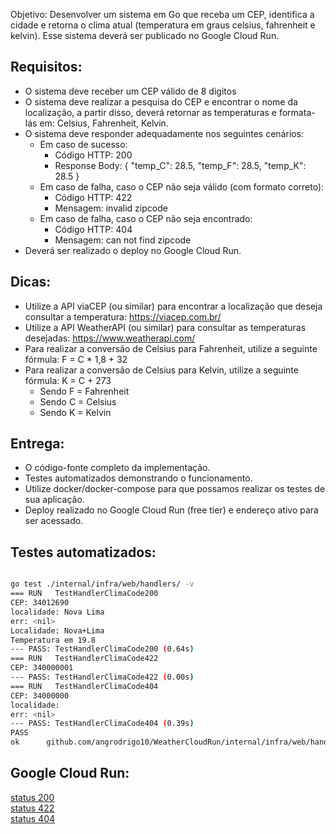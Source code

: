 Objetivo: Desenvolver um sistema em Go que receba um CEP, identifica a cidade e retorna o clima atual (temperatura em graus celsius, fahrenheit e kelvin). Esse sistema deverá ser publicado no Google Cloud Run.

## Requisitos:

- O sistema deve receber um CEP válido de 8 digitos
- O sistema deve realizar a pesquisa do CEP e encontrar o nome da localização, a partir disso, deverá retornar as temperaturas e formata-lás em: Celsius, Fahrenheit, Kelvin.
- O sistema deve responder adequadamente nos seguintes cenários:
  - Em caso de sucesso:
    - Código HTTP: 200
    - Response Body: { "temp_C": 28.5, "temp_F": 28.5, "temp_K": 28.5 }
  - Em caso de falha, caso o CEP não seja válido (com formato correto):
    - Código HTTP: 422
    - Mensagem: invalid zipcode
  - ​​​Em caso de falha, caso o CEP não seja encontrado:
    - Código HTTP: 404
    - Mensagem: can not find zipcode
- Deverá ser realizado o deploy no Google Cloud Run.

## Dicas:

- Utilize a API viaCEP (ou similar) para encontrar a localização que deseja consultar a temperatura: https://viacep.com.br/
- Utilize a API WeatherAPI (ou similar) para consultar as temperaturas desejadas: https://www.weatherapi.com/
- Para realizar a conversão de Celsius para Fahrenheit, utilize a seguinte fórmula: F = C * 1,8 + 32
- Para realizar a conversão de Celsius para Kelvin, utilize a seguinte fórmula: K = C + 273
  - Sendo F = Fahrenheit
  - Sendo C = Celsius
  - Sendo K = Kelvin

## Entrega:

- O código-fonte completo da implementação.
- Testes automatizados demonstrando o funcionamento.
- Utilize docker/docker-compose para que possamos realizar os testes de sua aplicação.
- Deploy realizado no Google Cloud Run (free tier) e endereço ativo para ser acessado.

## Testes automatizados:
```bash

go test ./internal/infra/web/handlers/ -v
=== RUN   TestHandlerClimaCode200
CEP: 34012690
localidade: Nova Lima
err: <nil>
Localidade: Nova+Lima
Temperatura em 19.8
--- PASS: TestHandlerClimaCode200 (0.64s)
=== RUN   TestHandlerClimaCode422
CEP: 340000001
--- PASS: TestHandlerClimaCode422 (0.00s)
=== RUN   TestHandlerClimaCode404
CEP: 34000000
localidade: 
err: <nil>
--- PASS: TestHandlerClimaCode404 (0.39s)
PASS
ok      github.com/angrodrigo10/WeatherCloudRun/internal/infra/web/handlers     1.045s

```

## Google Cloud Run:

[status 200](https://weathercloudrun-359373025422.us-central1.run.app/34012690)  
[status 422](https://weathercloudrun-359373025422.us-central1.run.app/340000001)  
[status 404](https://weathercloudrun-359373025422.us-central1.run.app/34000000)  